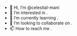 - 👋 Hi, I’m @celestial-mani
- 👀 I’m interested in . 
- 🌱 I’m currently learning . 
- 💞️ I’m looking to collaborate on . 
- 📫 How to reach me . 

<!---
celestial-mani/celestial-mani is a ✨ special ✨ repository because its `README.md` (this file) appears on your GitHub profile.
You can click the Preview link to take a look at your changes.
--->

